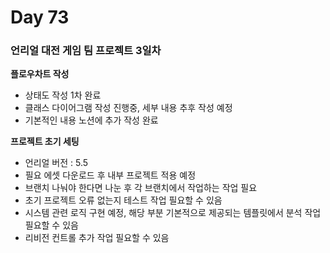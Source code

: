 # Day 73

### 언리얼 대전 게임 팀 프로젝트 3일차

**플로우차트 작성**

- 상태도 작성 1차 완료
- 클래스 다이어그램 작성 진행중, 세부 내용 추후 작성 예정
- 기본적인 내용 노션에 추가 작성 완료

**프로젝트 초기 세팅**

- 언리얼 버전 : 5.5
- 필요 에셋 다운로드 후 내부 프로젝트 적용 예정
- 브랜치 나눠야 한다면 나눈 후 각 브랜치에서 작업하는 작업 필요
- 초기 프로젝트 오류 없는지 테스트 작업 필요할 수 있음
- 시스템 관련 로직 구현 예정, 해당 부분 기본적으로 제공되는 템플릿에서 분석 작업 필요할 수 있음
- 리비전 컨트롤 추가 작업 필요할 수 있음



